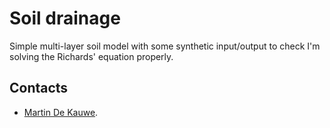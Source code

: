 # Soil drainage

Simple multi-layer soil model with some synthetic input/output to check I'm solving the Richards' equation properly.

## Contacts
* [Martin De Kauwe](http://mdekauwe.github.io/).
